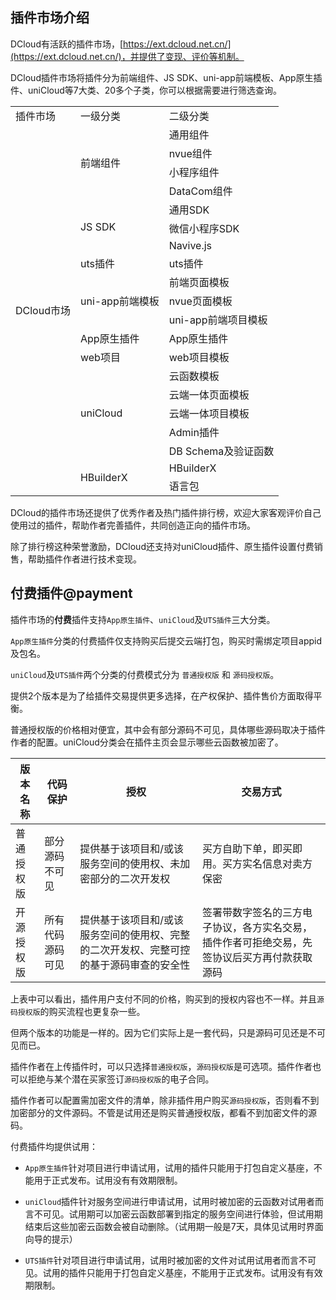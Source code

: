 ## 插件市场介绍

DCloud有活跃的插件市场，[https://ext.dcloud.net.cn/](https://ext.dcloud.net.cn/)，并提供了变现、评价等机制。

DCloud插件市场将插件分为前端组件、JS SDK、uni-app前端模板、App原生插件、uniCloud等7大类、20多个子类，你可以根据需要进行筛选查询。

<table>
<tr>
	    <td>插件市场</td>
	    <td>一级分类</td>
	    <td>二级分类</td>
	</tr>
	<tr>
	    <td rowspan="20">DCloud市场</td>
	    <td rowspan="4">前端组件</td>
	    <td>通用组件</td>
	</tr>
	<tr>
    <td>nvue组件</td>
  </tr>
	<tr>
    <td>小程序组件</td>
  </tr>
	<tr>
    <td >DataCom组件</td>
  </tr>
  <!-- ************ -->
  <tr>
	    <td rowspan="3">JS SDK</td>
	    <td>通用SDK</td>
	</tr>
	<tr>
    <td>微信小程序SDK</td>
  </tr>
	<tr>
    <td>Navive.js</td>
  </tr>
  <!-- ************ -->
  <tr>
	    <td>uts插件</td>
	    <td>uts插件</td>
	</tr>
  <!-- ************ -->
  <tr>
	    <td rowspan="3">uni-app前端模板</td>
	    <td>前端页面模板</td>
	</tr>
	<tr>
    <td>nvue页面模板</td>
  </tr>
	<tr>
    <td>uni-app前端项目模板</td>
  </tr>
  <!-- ************ -->
  <tr>
	    <td>App原生插件</td>
	    <td>App原生插件</td>
	</tr>
  <!-- ************ -->
  <tr>
	    <td>web项目</td>
	    <td>web项目模板</td>
	</tr>
  <!-- ************ -->
  <tr>
	    <td rowspan="5">uniCloud</td>
	    <td>云函数模板</td>
	</tr>
  <tr>
    <td>云端一体页面模板</td>
  </tr>
  <tr>
    <td>云端一体项目模板</td>
  </tr>
  <tr>
    <td>Admin插件</td>
  </tr>
  <tr>
    <td>DB Schema及验证函数</td>
  </tr>
  <!-- ************ -->
  <tr>
	    <td rowspan="2">HBuilderX</td>
	    <td>HBuilderX</td>
	</tr>
  <tr>
    <td>语言包</td>
  </tr>
</table>

DCloud的插件市场还提供了优秀作者及热门插件排行榜，欢迎大家客观评价自己使用过的插件，帮助作者完善插件，共同创造正向的插件市场。

除了排行榜这种荣誉激励，DCloud还支持对uniCloud插件、原生插件设置付费销售，帮助插件作者进行技术变现。

## 付费插件@payment

插件市场的**付费**插件支持`App原生插件`、`uniCloud`及`UTS插件`三大分类。

`App原生插件`分类的付费插件仅支持购买后提交云端打包，购买时需绑定项目appid及包名。

`uniCloud`及`UTS插件`两个分类的付费模式分为 `普通授权版` 和 `源码授权版`。

提供2个版本是为了给插件交易提供更多选择，在产权保护、插件售价方面取得平衡。

普通授权版的价格相对便宜，其中会有部分源码不可见，具体哪些源码取决于插件作者的配置。uniCloud分类会在插件主页会显示哪些云函数被加密了。

|版本名称	|代码保护				|授权		|交易方式						|
|--			|--						|--			|--			|
|普通授权版	|部分源码不可见	|提供基于该项目和/或该服务空间的使用权、未加密部分的二次开发权					|买方自助下单，即买即用。买方实名信息对卖方保密					|
|开源授权版	|所有代码源码可见		|提供基于该项目和/或该服务空间的使用权、完整的二次开发权、完整可控的基于源码审查的安全性|签署带数字签名的三方电子协议，各方实名交易，插件作者可拒绝交易，先签协议后买方再付款获取源码|

上表中可以看出，插件用户支付不同的价格，购买到的授权内容也不一样。并且`源码授权版`的购买流程也更复杂一些。

但两个版本的功能是一样的。因为它们实际上是一套代码，只是源码可见还是不可见而已。

插件作者在上传插件时，可以只选择`普通授权版`，`源码授权版`是可选项。插件作者也可以拒绝与某个潜在买家签订`源码授权版`的电子合同。

插件作者可以配置需加密文件的清单，除非插件用户购买`源码授权版`，否则看不到加密部分的文件源码。不管是试用还是购买普通授权版，都看不到加密文件的源码。

付费插件均提供试用：
- `App原生插件`针对项目进行申请试用，试用的插件只能用于打包自定义基座，不能用于正式发布。试用没有有效期限制。

- `uniCloud`插件针对服务空间进行申请试用，试用时被加密的云函数对试用者而言不可见。试用期可以加密云函数部署到指定的服务空间进行体验，但试用期结束后这些加密云函数会被自动删除。（试用期一般是7天，具体见试用时界面向导的提示）

- `UTS插件`针对项目进行申请试用，试用时被加密的文件对试用试用者而言不可见。试用的插件只能用于打包自定义基座，不能用于正式发布。试用没有有效期限制。


